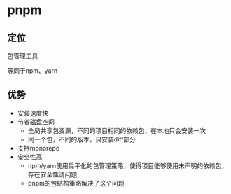 # pnpm

## 定位
包管理工具

等同于npm、yarn

## 优势
+ 安装速度快
+ 节省磁盘空间
  + 全局共享包资源，不同的项目相同的依赖包，在本地只会安装一次
  + 同一个包，不同的版本，只安装diff部分
+ 支持monorepo
+ 安全性高
  + npm/yarn使用扁平化的包管理策略，使得项目能够使用未声明的依赖包，存在安全性请问题
  + pnpm的包结构策略解决了这个问题